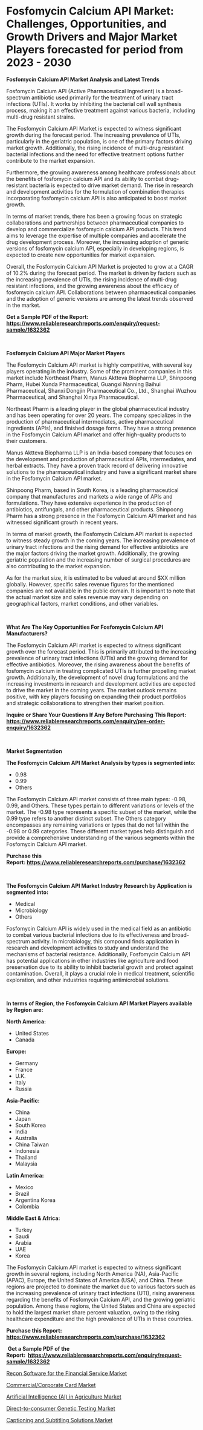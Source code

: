 <p><h1>Fosfomycin Calcium API Market: Challenges, Opportunities, and Growth Drivers and Major Market Players forecasted for period from 2023 - 2030</h1></p><p><strong>Fosfomycin Calcium API Market Analysis and Latest Trends</strong></p>
<p><p>Fosfomycin Calcium API (Active Pharmaceutical Ingredient) is a broad-spectrum antibiotic used primarily for the treatment of urinary tract infections (UTIs). It works by inhibiting the bacterial cell wall synthesis process, making it an effective treatment against various bacteria, including multi-drug resistant strains.</p><p>The Fosfomycin Calcium API Market is expected to witness significant growth during the forecast period. The increasing prevalence of UTIs, particularly in the geriatric population, is one of the primary factors driving market growth. Additionally, the rising incidence of multi-drug resistant bacterial infections and the need for effective treatment options further contribute to the market expansion.</p><p>Furthermore, the growing awareness among healthcare professionals about the benefits of fosfomycin calcium API and its ability to combat drug-resistant bacteria is expected to drive market demand. The rise in research and development activities for the formulation of combination therapies incorporating fosfomycin calcium API is also anticipated to boost market growth.</p><p>In terms of market trends, there has been a growing focus on strategic collaborations and partnerships between pharmaceutical companies to develop and commercialize fosfomycin calcium API products. This trend aims to leverage the expertise of multiple companies and accelerate the drug development process. Moreover, the increasing adoption of generic versions of fosfomycin calcium API, especially in developing regions, is expected to create new opportunities for market expansion.</p><p>Overall, the Fosfomycin Calcium API Market is projected to grow at a CAGR of 10.2% during the forecast period. The market is driven by factors such as the increasing prevalence of UTIs, the rising incidence of multi-drug resistant infections, and the growing awareness about the efficacy of fosfomycin calcium API. Collaborations between pharmaceutical companies and the adoption of generic versions are among the latest trends observed in the market.</p></p>
<p><strong>Get a Sample PDF of the Report:&nbsp; <a href="https://www.reliableresearchreports.com/enquiry/request-sample/1632362">https://www.reliableresearchreports.com/enquiry/request-sample/1632362</a></strong></p>
<p>&nbsp;</p>
<p><strong>Fosfomycin Calcium API Major Market Players</strong></p>
<p><p>The Fosfomycin Calcium API market is highly competitive, with several key players operating in the industry. Some of the prominent companies in this market include Northeast Pharm, Manus Aktteva Biopharma LLP, Shinpoong Pharm, Hubei Xunda Pharmaceutical, Guangxi Nanning Baihui Pharmaceutical, Shanxi Dongjin Pharmaceutical Co., Ltd., Shanghai Wuzhou Pharmaceutical, and Shanghai Xinya Pharmaceutical. </p><p>Northeast Pharm is a leading player in the global pharmaceutical industry and has been operating for over 20 years. The company specializes in the production of pharmaceutical intermediates, active pharmaceutical ingredients (APIs), and finished dosage forms. They have a strong presence in the Fosfomycin Calcium API market and offer high-quality products to their customers.</p><p>Manus Aktteva Biopharma LLP is an India-based company that focuses on the development and production of pharmaceutical APIs, intermediates, and herbal extracts. They have a proven track record of delivering innovative solutions to the pharmaceutical industry and have a significant market share in the Fosfomycin Calcium API market.</p><p>Shinpoong Pharm, based in South Korea, is a leading pharmaceutical company that manufactures and markets a wide range of APIs and formulations. They have extensive experience in the production of antibiotics, antifungals, and other pharmaceutical products. Shinpoong Pharm has a strong presence in the Fosfomycin Calcium API market and has witnessed significant growth in recent years.</p><p>In terms of market growth, the Fosfomycin Calcium API market is expected to witness steady growth in the coming years. The increasing prevalence of urinary tract infections and the rising demand for effective antibiotics are the major factors driving the market growth. Additionally, the growing geriatric population and the increasing number of surgical procedures are also contributing to the market expansion.</p><p>As for the market size, it is estimated to be valued at around $XX million globally. However, specific sales revenue figures for the mentioned companies are not available in the public domain. It is important to note that the actual market size and sales revenue may vary depending on geographical factors, market conditions, and other variables.</p></p>
<p>&nbsp;</p>
<p><strong>What Are The Key Opportunities For Fosfomycin Calcium API Manufacturers?</strong></p>
<p><p>The Fosfomycin Calcium API market is expected to witness significant growth over the forecast period. This is primarily attributed to the increasing prevalence of urinary tract infections (UTIs) and the growing demand for effective antibiotics. Moreover, the rising awareness about the benefits of fosfomycin calcium in treating complicated UTIs is further propelling market growth. Additionally, the development of novel drug formulations and the increasing investments in research and development activities are expected to drive the market in the coming years. The market outlook remains positive, with key players focusing on expanding their product portfolios and strategic collaborations to strengthen their market position.</p></p>
<p><strong>Inquire or Share Your Questions If Any Before Purchasing This Report: <a href="https://www.reliableresearchreports.com/enquiry/pre-order-enquiry/1632362">https://www.reliableresearchreports.com/enquiry/pre-order-enquiry/1632362</a></strong></p>
<p>&nbsp;</p>
<p><strong>Market Segmentation</strong></p>
<p><strong>The Fosfomycin Calcium API Market Analysis by types is segmented into:</strong></p>
<p><ul><li>0.98</li><li>0.99</li><li>Others</li></ul></p>
<p><p>The Fosfomycin Calcium API market consists of three main types: -0.98, 0.99, and Others. These types pertain to different variations or levels of the market. The -0.98 type represents a specific subset of the market, while the 0.99 type refers to another distinct subset. The Others category encompasses any remaining variations or types that do not fall within the -0.98 or 0.99 categories. These different market types help distinguish and provide a comprehensive understanding of the various segments within the Fosfomycin Calcium API market.</p></p>
<p><strong>Purchase this Report:&nbsp;<a href="https://www.reliableresearchreports.com/purchase/1632362">https://www.reliableresearchreports.com/purchase/1632362</a></strong></p>
<p>&nbsp;</p>
<p><strong>The Fosfomycin Calcium API Market Industry Research by Application is segmented into:</strong></p>
<p><ul><li>Medical</li><li>Microbiology</li><li>Others</li></ul></p>
<p><p>Fosfomycin Calcium API is widely used in the medical field as an antibiotic to combat various bacterial infections due to its effectiveness and broad-spectrum activity. In microbiology, this compound finds application in research and development activities to study and understand the mechanisms of bacterial resistance. Additionally, Fosfomycin Calcium API has potential applications in other industries like agriculture and food preservation due to its ability to inhibit bacterial growth and protect against contamination. Overall, it plays a crucial role in medical treatment, scientific exploration, and other industries requiring antimicrobial solutions.</p></p>
<p>&nbsp;</p>
<p><strong>In terms of Region, the Fosfomycin Calcium API Market Players available by Region are:</strong></p>
<p>
    <p> <strong> North America: </strong>
        <ul>
            <li>United States</li>
            <li>Canada</li>
        </ul>
        </p> 
    <p> <strong> Europe: </strong>
        <ul>
            <li>Germany</li>
            <li>France</li>
            <li>U.K.</li>
            <li>Italy</li>
            <li>Russia</li>
        </ul>
        </p> 
    <p> <strong> Asia-Pacific: </strong>
        <ul>
            <li>China</li>
            <li>Japan</li>
            <li>South Korea</li>
            <li>India</li>
            <li>Australia</li>
            <li>China Taiwan</li>
            <li>Indonesia</li>
            <li>Thailand</li>
            <li>Malaysia</li>
        </ul>
        </p> 
    <p> <strong> Latin America: </strong>
        <ul>
            <li>Mexico</li>
            <li>Brazil</li>
            <li>Argentina Korea</li>
            <li>Colombia</li>
        </ul>
        </p> 
    <p> <strong> Middle East & Africa: </strong>
        <ul>
            <li>Turkey</li>
            <li>Saudi</li>
            <li>Arabia</li>
            <li>UAE</li>
            <li>Korea</li>
        </ul>
    </p>
    </p>
<p><p>The Fosfomycin Calcium API market is expected to witness significant growth in several regions, including North America (NA), Asia-Pacific (APAC), Europe, the United States of America (USA), and China. These regions are projected to dominate the market due to various factors such as the increasing prevalence of urinary tract infections (UTI), rising awareness regarding the benefits of Fosfomycin Calcium API, and the growing geriatric population. Among these regions, the United States and China are expected to hold the largest market share percent valuation, owing to the rising healthcare expenditure and the high prevalence of UTIs in these countries.</p></p>
<p><strong>Purchase this Report: <a href="https://www.reliableresearchreports.com/purchase/1632362">https://www.reliableresearchreports.com/purchase/1632362</a></strong></p>
<p>&nbsp;<strong>Get a Sample PDF of the Report:&nbsp;&nbsp;<a href="https://www.reliableresearchreports.com/enquiry/request-sample/1632362">https://www.reliableresearchreports.com/enquiry/request-sample/1632362</a></strong></p>
<p><strong></strong></p>
<p><p><a href="https://medium.com/@sanjubabarp23/recon-software-for-the-financial-service-market-size-and-market-trends-complete-industry-overview-cea7de69ba2a">Recon Software for the Financial Service Market</a></p><p><a href="https://medium.com/@kabirkhanrp23/commercial-corporate-card-market-size-market-outlook-and-market-forecast-2023-to-2030-6a1115ff5bcc">Commercial/Corporate Card Market</a></p><p><a href="https://medium.com/@amrutreliable23/decoding-artificial-intelligence-ai-in-agriculture-market-metrics-market-share-trends-and-fca82397af4b">Artificial Intelligence (AI) in Agriculture Market</a></p><p><a href="https://medium.com/@robinsinghrp23/direct-to-consumer-genetic-testing-market-comprehensive-assessment-by-type-application-and-4952de11f4b2">Direct-to-consumer Genetic Testing Market</a></p><p><a href="https://medium.com/@abhishekreliable23/captioning-and-subtitling-solutions-market-research-report-its-history-and-forecast-2023-to-2030-91808971addc">Captioning and Subtitling Solutions Market</a></p></p>